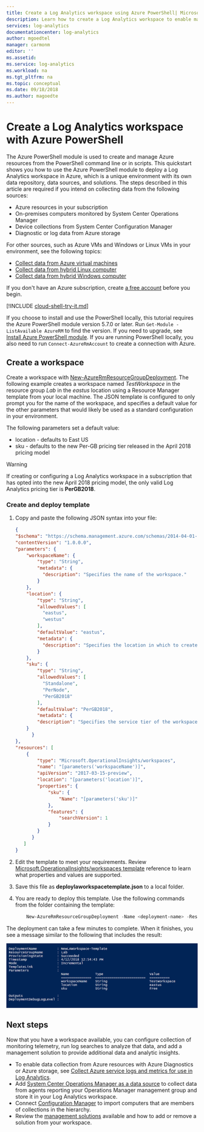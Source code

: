 ```yaml
---
title: Create a Log Analytics workspace using Azure PowerShell| Microsoft Docs
description: Learn how to create a Log Analytics workspace to enable management solutions and data collection from your cloud and on-premises environments with Azure PowerShell.
services: log-analytics
documentationcenter: log-analytics
author: mgoedtel
manager: carmonm
editor: ''
ms.assetid: 
ms.service: log-analytics
ms.workload: na
ms.tgt_pltfrm: na
ms.topic: conceptual
ms.date: 09/18/2018
ms.author: magoedte
---
```


# Create a Log Analytics workspace with Azure PowerShell

The Azure PowerShell module is used to create and manage Azure resources from the PowerShell command line or in scripts. This quickstart shows you how to use the Azure PowerShell module to deploy a Log Analytics workspace in Azure, which is a unique environment with its own data repository, data sources, and solutions.  The steps described in this article are required if you intend on collecting data from the following sources:

* Azure resources in your subscription  
* On-premises computers monitored by System Center Operations Manager  
* Device collections from System Center Configuration Manager  
* Diagnostic or log data from Azure storage  
 
For other sources, such as Azure VMs and Windows or Linux VMs in your environment, see the following topics:

* [Collect data from Azure virtual machines](../../azure-monitor/learn/quick-collect-azurevm.md)
* [Collect data from hybrid Linux computer](../../azure-monitor/learn/quick-collect-linux-computer.md)
* [Collect data from hybrid Windows computer](quick-collect-windows-computer.md)

If you don't have an Azure subscription, create [a free account](https://azure.microsoft.com/free/?WT.mc_id=A261C142F) before you begin.

[!INCLUDE [cloud-shell-try-it.md](../../../includes/cloud-shell-try-it.md)]

If you choose to install and use the PowerShell locally, this tutorial requires the Azure PowerShell module version 5.7.0 or later. Run `Get-Module -ListAvailable AzureRM` to find the version. If you need to upgrade, see [Install Azure PowerShell module](/powershell/azure/azurerm/install-azurerm-ps). If you are running PowerShell locally, you also need to run `Connect-AzureRmAccount` to create a connection with Azure.

## Create a workspace
Create a workspace with [New-AzureRmResourceGroupDeployment](/powershell/module/azurerm.resources/new-azurermresourcegroupdeployment). The following example creates a workspace named *TestWorkspace* in the resource group *Lab* in the *eastus* location using a Resource Manager template from your local machine. The  JSON template is configured to only prompt you for the name of the workspace, and specifies a default value for the other parameters that would likely be used as a standard configuration in your environment. 

The following parameters set a default value:

* location - defaults to East US
* sku - defaults to the new Per-GB pricing tier released in the April 2018 pricing model

>[!WARNING]
>If creating or configuring a Log Analytics workspace in a subscription that has opted into the new April 2018 pricing model, the only valid Log Analytics pricing tier is **PerGB2018**. 
>

### Create and deploy template

1. Copy and paste the following JSON syntax into your file:

    ```json
    {
    "$schema": "https://schema.management.azure.com/schemas/2014-04-01-preview/deploymentTemplate.json#",
    "contentVersion": "1.0.0.0",
    "parameters": {
        "workspaceName": {
            "type": "String",
			"metadata": {
              "description": "Specifies the name of the workspace."
            }
        },
        "location": {
            "type": "String",
			"allowedValues": [
			  "eastus",
			  "westus"
			],
			"defaultValue": "eastus",
			"metadata": {
			  "description": "Specifies the location in which to create the workspace."
			}
        },
        "sku": {
            "type": "String",
			"allowedValues": [
              "Standalone",
              "PerNode",
		      "PerGB2018"
            ],
			"defaultValue": "PerGB2018",
	        "metadata": {
            "description": "Specifies the service tier of the workspace: Standalone, PerNode, Per-GB"
		}
          }
    },
    "resources": [
        {
            "type": "Microsoft.OperationalInsights/workspaces",
            "name": "[parameters('workspaceName')]",
            "apiVersion": "2017-03-15-preview",
            "location": "[parameters('location')]",
            "properties": {
                "sku": {
                    "Name": "[parameters('sku')]"
                },
                "features": {
                    "searchVersion": 1
                }
            }
          }
       ]
    }
    ```

2. Edit the template to meet your requirements.  Review [Microsoft.OperationalInsights/workspaces template](https://docs.microsoft.com/azure/templates/microsoft.operationalinsights/workspaces) reference to learn what properties and values are supported. 
3. Save this file as **deploylaworkspacetemplate.json** to a local folder.   
4. You are ready to deploy this template. Use the following commands from the folder containing the template:

    ```powershell
        New-AzureRmResourceGroupDeployment -Name <deployment-name> -ResourceGroupName <resource-group-name> -TemplateFile deploylaworkspacetemplate.json
    ```

The deployment can take a few minutes to complete. When it finishes, you see a message similar to the following that includes the result:

![Example result when deployment is complete](media/quick-create-workspace-posh/template-output-01.png)

## Next steps
Now that you have a workspace available, you can configure collection of monitoring telemetry, run log searches to analyze that data, and add a management solution to provide additional data and analytic insights.  

* To enable data collection from Azure resources with Azure Diagnostics or Azure storage, see [Collect Azure service logs and metrics for use in Log Analytics](../../azure-monitor/platform/collect-azure-metrics-logs.md).  
* Add [System Center Operations Manager as a data source](../../azure-monitor/platform/om-agents.md) to collect data from agents reporting your Operations Manager management group and store it in your Log Analytics workspace.  
* Connect [Configuration Manager](../../azure-monitor/platform/collect-sccm.md) to import computers that are members of collections in the hierarchy.  
* Review the [management solutions](../../azure-monitor/insights/solutions.md) available and how to add or remove a solution from your workspace.
